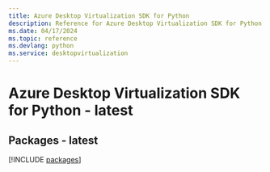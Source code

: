 ```yaml
---
title: Azure Desktop Virtualization SDK for Python
description: Reference for Azure Desktop Virtualization SDK for Python
ms.date: 04/17/2024
ms.topic: reference
ms.devlang: python
ms.service: desktopvirtualization
---
```

# Azure Desktop Virtualization SDK for Python - latest
## Packages - latest
[!INCLUDE [packages](desktop-virtualization-index.md)]
